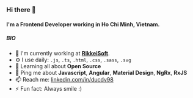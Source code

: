 ### Hi there 👋

#### I'm a Frontend Developer working in Ho Chi Minh, Vietnam.

##### BIO

- 🏢 I'm currently working at [**RikkeiSoft**](RikkeiSoft.com).
- ⚙️ I use daily: `.js`, `.ts`, `.html`, `.css`, `.sass`, `.svg`
- 🌱 Learning all about **Open Source**
- 💬 Ping me about **Javascript**, **Angular**, **Material Design**, **NgRx**, **RxJS**
- 📫 Reach me: [linkedin.com/in/ducdv98](https://linkedin.com/in/ducdv98)
- ⚡️ Fun fact: Always smile :)
